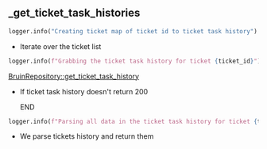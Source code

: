## _get_ticket_task_histories

```python
logger.info("Creating ticket map of ticket id to ticket task history")
```

* Iterate over the ticket list

```python
logger.info(f"Grabbing the ticket task history for ticket {ticket_id}")
```

[BruinRepository::get_ticket_task_history](../repositories/bruin_repository/get_ticket_task_history.md)

* If ticket task history doesn't return 200

    END

```python
logger.info(f"Parsing all data in the ticket task history for ticket {ticket_id}")
```

* We parse tickets history and return them
